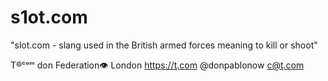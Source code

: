 # s1ot.com

"slot.com - slang used in the British armed forces meaning to kill or shoot"

T®ᶜᵒᵐ don Federation👁 London https://ţ.com @donpablonow c@ţ.com
